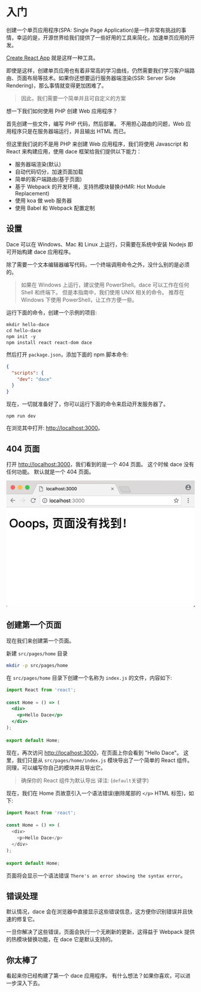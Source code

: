 # 入门

创建一个单页应用程序(SPA: Single Page Application)是一件非常有挑战的事情，幸运的是，开源世界给我们提供了一些好用的工具来简化，加速单页应用的开发。

[Create React App](https://github.com/facebookincubator/create-react-app) 就是这样一种工具。

即使是这样，创建单页应用也有着非常高的学习曲线，仍然需要我们学习客户端路由、页面布局等技术。如果你还想要运行服务器端渲染(SSR: Server Side Rendering)，那么事情就变得更加困难了。

> 因此，我们需要一个简单并且可自定义的方案

想一下我们如何使用 PHP 创建 Web 应用程序？

首先创建一些文件，编写 PHP 代码，然后部署。 不用担心路由的问题，Web 应用程序只是在服务器端运行，并且输出 HTML 而已。

但这里我们说的不是用 PHP 来创建 Web 应用程序，我们将使用 Javascript 和 React 来构建应用，使用 dace 框架给我们提供以下能力：

- 服务器端渲染(默认)
- 自动代码切分，加速页面加载
- 简单的客户端路由(基于页面)
- 基于 Webpack 的开发环境，支持热模块替换(HMR: Hot Module Replacement)
- 使用 koa 做 web 服务器
- 使用 Babel 和 Webpack 配置定制

## 设置

Dace 可以在 Windows、Mac 和 Linux 上运行，只需要在系统中安装 Nodejs 即可开始构建 dace 应用程序。

除了需要一个文本编辑器编写代码，一个终端调用命令之外，没什么别的是必须的。

> 如果在 Windows 上运行，建议使用 PowerShell。dace 可以工作在任何 Shell 和终端下。 但是本指南中，我们使用 UNIX 相关的命令。
> 推荐在 Windows 下使用 PowerShell，让工作方便一些。

运行下面的命令，创建一个示例的项目:

```shell
mkdir hello-dace
cd hello-dace
npm init -y
npm install react react-dom dace
```

然后打开 `package.json`，添加下面的 npm 脚本命令:

```json
{
  "scripts": {
    "dev": "dace"
  }
}
```

现在，一切就准备好了，你可以运行下面的命令来启动开发服务器了。

```shell
npm run dev
```

在浏览其中打开: [http://localhost:3000](http://localhost:3000)。

## 404 页面

打开 [http://localhost:3000](http://localhost:3000)，我们看到的是一个 404 页面。 这个时候 dace 没有任何功能。 默认就是一个 404 页面。

![404 Page](images/404.png)

## 创建第一个页面

现在我们来创建第一个页面。

新建 `src/pages/home` 目录
```sh
mkdir -p src/pages/home
```

在 `src/pages/home` 目录下创建一个名称为 `index.js` 的文件，内容如下:

```jsx
import React from 'react';

const Home = () => (
  <div>
    <p>Hello Dace</p>
  </div>
);

export default Home;
```

现在，再次访问 [http://localhost:3000](http://localhost:3000)，在页面上你会看到 "Hello Dace"。 这里，我们只是从 `src/pages/home/index.js` 模块导出了一个简单的 React 组件。 同理，可以编写你自己的模块并且导出它。

> 确保你的 React 组件为默认导出
> 译注: (`default`关键字)

现在，我们在 Home 页故意引入一个语法错误(删除尾部的 `</p>` HTML 标签)，如下:

```js
import React from 'react';

const Home = () => (
  <div>
    <p>Hello Dace</p>
  </div>
);

export default Home;
```

页面将会显示一个语法错误 `There's an error showing the syntax error`。

## 错误处理

默认情况，dace 会在浏览器中直接显示这些错误信息，这方便你识别错误并且快速的修复它。

一旦你解决了这些错误，页面会执行一个无刷新的更新，这得益于 Webpack 提供的热模块替换功能，在 dace 它是默认支持的。

## 你太棒了

看起来你已经构建了第一个 dace 应用程序。 有什么想法？如果你喜欢，可以进一步深入下去。
